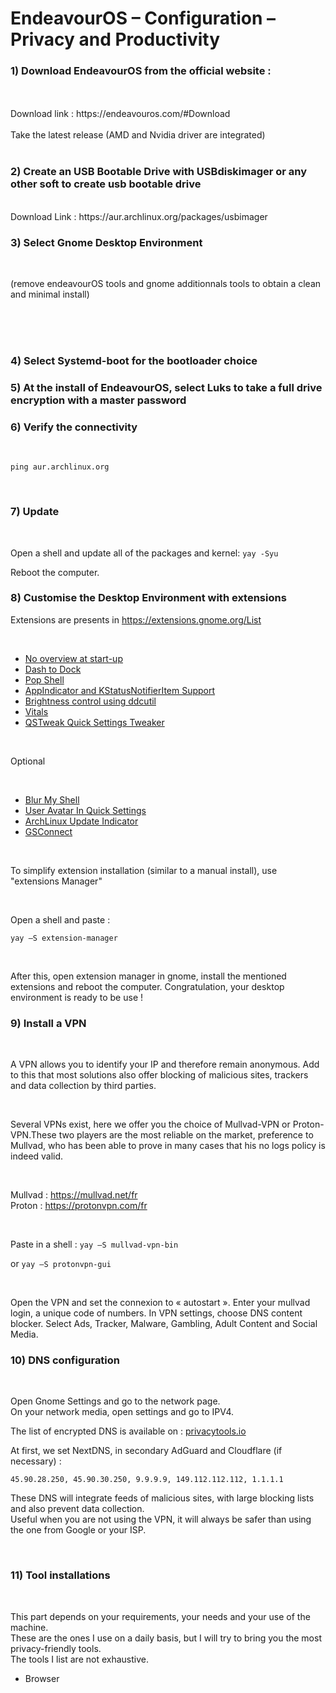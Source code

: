 # EndeavourOS – Configuration – Privacy and Productivity







### 1) Download EndeavourOS from the official website :
<br />
<br />
Download link : https://endeavouros.com/#Download
<br />

<br />
Take the latest release (AMD and Nvidia driver are integrated)
<br />
<br />

### 2) Create an USB Bootable Drive with USBdiskimager or any other soft to create usb bootable drive
<br />
Download Link : https://aur.archlinux.org/packages/usbimager

<br />

### 3) Select Gnome Desktop Environment 

<br />

(remove endeavourOS tools and gnome additionnals tools to obtain a clean and minimal install)

<br />
<br />
<br />

### 4) Select Systemd-boot for the bootloader choice

### 5) At the install of EndeavourOS, select Luks to take a full drive encryption with a master password

### 6) Verify the connectivity

<br />

```ping aur.archlinux.org```

<br />


### 7) Update

<br />

Open a shell and update all of the packages and kernel: ```yay -Syu```

Reboot the computer.

### 8) Customise the Desktop Environment with extensions

Extensions are presents in https://extensions.gnome.org/List 

<br />

- [No overview at start-up](https://extensions.gnome.org/extension/4099/no-overview/)
- [Dash to Dock](https://extensions.gnome.org/extension/307/dash-to-dock/)
- [Pop Shell](https://aur.archlinux.org/packages/gnome-shell-extension-pop-shell-git)
- [AppIndicator and KStatusNotifierItem Support](https://extensions.gnome.org/extension/615/appindicator-support/)
- [Brightness control using ddcutil](https://extensions.gnome.org/extension/2645/brightness-control-using-ddcutil/)
- [Vitals](https://extensions.gnome.org/extension/1460/vitals/)
- [QSTweak Quick Settings Tweaker](https://extensions.gnome.org/extension/5446/quick-settings-tweaker/)

<br />

Optional

<br />

- [Blur My Shell](https://extensions.gnome.org/extension/3193/blur-my-shell/)
- [User Avatar In Quick Settings](https://extensions.gnome.org/extension/5506/user-avatar-in-quick-settings/)
- [ArchLinux Update Indicator](https://extensions.gnome.org/extension/1010/archlinux-updates-indicator/)
- [GSConnect](https://extensions.gnome.org/extension/1319/gsconnect/)

<br />

To simplify extension installation (similar to a manual install), use "extensions Manager"

<br />

Open a shell and paste : 

``` yay –S extension-manager ```

<br />

After this, open extension manager in gnome, install the mentioned extensions
and reboot the computer. Congratulation, your desktop environment is ready to be use !

### 9) Install a VPN

<br />

A VPN allows you to identify your IP and therefore remain anonymous. Add to this that most solutions also offer blocking of malicious sites, trackers and data collection by third parties.

<br />

Several VPNs exist, here we offer you the choice of Mullvad-VPN or Proton-VPN.These two players are the most reliable on the market, preference to Mullvad, who has been able to prove in many cases that his no logs policy is indeed valid.

<br />

Mullvad : https://mullvad.net/fr  
Proton : https://protonvpn.com/fr

<br />

Paste in a shell : ``` yay –S mullvad-vpn-bin ```

or ``` yay –S protonvpn-gui ```

<br />

Open the VPN and set the connexion to « autostart ».
Enter your mullvad login, a unique code of numbers.
In VPN settings, choose DNS content blocker. Select Ads, Tracker, Malware, Gambling, Adult Content and Social Media.

### 10) DNS configuration

<br />

Open Gnome Settings and go to the network page.\
On your network media, open settings and go to IPV4.

The list of encrypted DNS is available on : [privacytools.io](https://www.privacytools.io/encrypted-dns)

At first, we set NextDNS, in secondary AdGuard and Cloudflare (if necessary) : 

``` 45.90.28.250, 45.90.30.250, 9.9.9.9, 149.112.112.112, 1.1.1.1 ```

These DNS will integrate feeds of malicious sites, with large blocking lists and also prevent data collection.\
Useful when you are not using the VPN, it will always be safer than using the one from Google or your ISP.

<br />

### 11) Tool installations

<br />

This part depends on your requirements, your needs and your use of the machine.\
These are the ones I use on a daily basis, but I will try to bring you the most privacy-friendly tools.\
The tools I list are not exhaustive.

- Browser 

